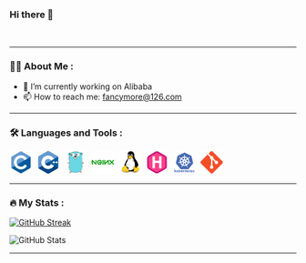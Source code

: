 ### Hi there 👋

<img src="https://komarev.com/ghpvc/?username=drawing&style=for-the-badge&color=blue" alt=""/>

---

### :man_technologist: About Me :

- 🔭 I’m currently working on Alibaba
- 📫 How to reach me: fancymore@126.com

<!--
**drawing/drawing** is a ✨ _special_ ✨ repository because its `README.md` (this file) appears on your GitHub profile.

Here are some ideas to get you started:


- 🌱 I’m currently learning ...
- 👯 I’m looking to collaborate on ...
- 🤔 I’m looking for help with ...
- 💬 Ask me about ...

- 😄 Pronouns: ...
- ⚡ Fun fact: ...
-->

---

### :hammer_and_wrench: Languages and Tools :


<div>
  <img src="https://github.com/devicons/devicon/blob/master/icons/c/c-original.svg" title="C" alt="C " width="40" height="40"/>&nbsp;
  <img src="https://github.com/devicons/devicon/blob/master/icons/cplusplus/cplusplus-original.svg" title="C++" alt="C++" width="40" height="40"/>&nbsp;
  <img src="https://github.com/devicons/devicon/blob/master/icons/go/go-original.svg" title="Go" alt="Go" width="40" height="40"/>&nbsp;
  <img src="https://github.com/devicons/devicon/blob/master/icons/nginx/nginx-original.svg" title="Nginx" alt="Nginx" width="40" height="40"/>&nbsp;
  <img src="https://github.com/devicons/devicon/blob/master/icons/linux/linux-original.svg" title="Linux" alt="Linux" width="40" height="40"/>&nbsp;
  <img src="https://github.com/devicons/devicon/blob/master/icons/hugo/hugo-original.svg" title="Hugo" alt="Hugo" width="40" height="40"/>&nbsp;
  <img src="https://github.com/devicons/devicon/blob/master/icons/kubernetes/kubernetes-plain-wordmark.svg"  title="kubernetes" alt="kubernetes" width="40" height="40"/>&nbsp;
  <img src="https://github.com/devicons/devicon/blob/master/icons/git/git-original.svg" title="Git" alt="Git" width="40" height="40"/>
</div>

<!--
[![Top Langs](https://github-readme-stats.vercel.app/api/top-langs/?username=drawing&layout=compact&theme=solarized-light)](https://github.com/anuraghazra/github-readme-stats)
-->

---

### :fire: My Stats :

<!--
https://github.com/DenverCoder1/github-readme-streak-stats
https://github.com/anuraghazra/github-readme-stats
https://github.com/anuraghazra/github-readme-stats

[![GitHub Streak](https://streak-stats.demolab.com/?user=drawing&theme=solarized-light)](https://git.io/streak-stats)


-->

[![GitHub Streak](https://streak-stats.demolab.com/?user=drawing&theme=solarized-light)](https://github.com/drawing)

![GitHub Stats](https://github-readme-stats.vercel.app/api?username=drawing&show_icons=true&count_private=true&theme=solarized-light)



---

<!--
### :writing_hand: Blog Posts :


https://www.sitepoint.com/github-profile-readme/
-->

<!-- BLOG-POST-LIST:START -->
<!-- BLOG-POST-LIST:END -->

